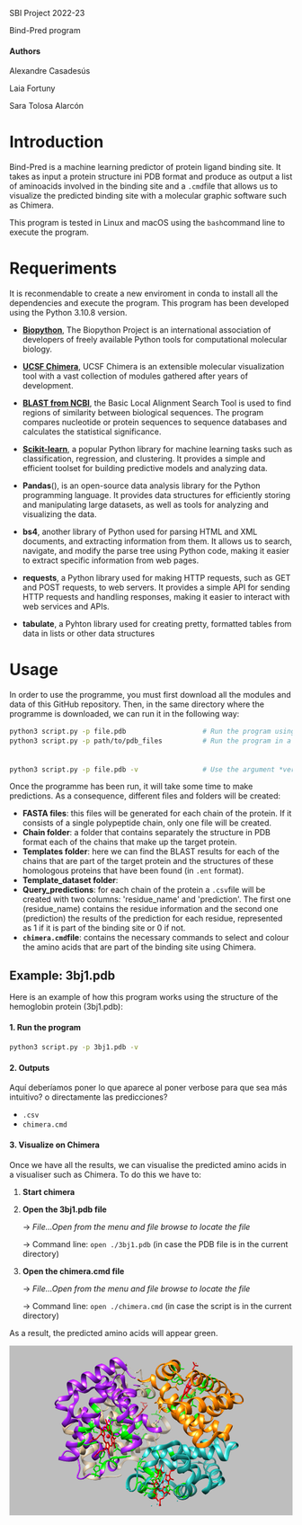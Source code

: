 SBI Project 2022-23

Bind-Pred program

#### Authors
Alexandre Casadesús

Laia Fortuny

Sara Tolosa Alarcón 


# Introduction

Bind-Pred is a machine learning predictor of protein ligand binding site. It takes as input a protein structure ini PDB format and produce as output a list of aminoacids involved in the binding site and a `.cmd`file that allows us to visualize the predicted binding site with a molecular graphic software such as Chimera.

This program is tested in Linux and macOS using the `bash`command line to execute the program.

# Requeriments

It is reconmendable to create a new enviroment in conda to install all the dependencies and execute the program. This program has been developed using the Python 3.10.8 version. 


* [**Biopython**](https://anaconda.org/conda-forge/biopython), The Biopython Project is an international association of developers of freely available Python tools for computational molecular biology.

* [**UCSF Chimera**](https://pychimera.readthedocs.io/en/latest/install.html), UCSF Chimera is an extensible molecular visualization tool with a vast collection of modules gathered after years of development.

* [**BLAST from NCBI**](https://blast.ncbi.nlm.nih.gov/doc/blast-help/downloadblastdata.html), the Basic Local Alignment Search Tool is used to find regions of similarity between biological sequences. The program compares nucleotide or protein sequences to sequence databases and calculates the statistical significance. 
  
* [**Scikit-learn**](https://scikit-learn.org/stable/install.html), a popular Python library for machine learning tasks such as classification, regression, and clustering. It provides a simple and efficient toolset for building predictive models and analyzing data.
  
* **Pandas**(), is an open-source data analysis library for the Python programming language. It provides data structures for efficiently storing and manipulating large datasets, as well as tools for analyzing and visualizing the data.
  
* **bs4**, another library of Python used for parsing HTML and XML documents, and extracting information from them. It allows us to search, navigate, and modify the parse tree using Python code, making it easier to extract specific information from web pages.
  
* **requests**, a Python library used for making HTTP requests, such as GET and POST requests, to web servers. It provides a simple API for sending HTTP requests and handling responses, making it easier to interact with web services and APIs.

* **tabulate**, a Pyhton library used for creating pretty, formatted tables from data in lists or other data structures


# Usage

In order to use the programme, you must first download all the modules and data of this GitHub repository. Then, in the same directory where the programme is downloaded, we can run it in the following way:

~~~bash
python3 script.py -p file.pdb                   # Run the program using a PDB file
python3 script.py -p path/to/pdb_files          # Run the program in a specific directory


python3 script.py -p file.pdb -v                # Use the argument *verbose* to print the standard error

~~~

Once the programme has been run, it will take some time to make predictions. As a consequence, different files and folders will be created:

* **FASTA files**: this files will be generated for each chain of the protein. If it consists of a single polypeptide chain, only one file will be created.
* **Chain folder**: a folder that contains separately the structure in PDB format each of the chains that make up the target protein.
* **Templates folder**: here we can find the BLAST results for each of the chains that are part of the target protein and the structures of these homologous proteins that have been found (in `.ent` format).
* **Template_dataset folder**:
* **Query_predictions**: for each chain of the protein a `.csv`file will be created with two columns: 'residue_name' and 'prediction'. The first one (residue_name) contains the residue information and the second one (prediction) the results of the prediction for each residue, represented as 1 if it is part of the binding site or 0 if not.
* **`chimera.cmd`file**: contains the necessary commands to select and colour the amino acids that are part of the binding site using Chimera.


## Example: 3bj1.pdb

Here is an example of how this program works using the structure of the hemoglobin protein (3bj1.pdb):

#### 1. Run the program

~~~bash
python3 script.py -p 3bj1.pdb -v
~~~

#### 2. Outputs
Aquí deberíamos poner lo que aparece al poner verbose para que sea más intuitivo? o directamente las predicciones?

* `.csv`
* `chimera.cmd`  

#### 3. Visualize on Chimera
Once we have all the results, we can visualise the predicted amino acids in a visualiser such as Chimera. To do this we have to:
1. **Start chimera**
2. **Open the 3bj1.pdb file**
   
   -> *File...Open from the menu and file browse to locate the file*

   -> Command line: `open ./3bj1.pdb` (in case the PDB file is in the current directory)

3. **Open the chimera.cmd file**
   
   -> *File...Open from the menu and file browse to locate the file*

   -> Command line: `open ./chimera.cmd` (in case the script is in the current directory)


As a result, the predicted amino acids will appear green.

<p align="center">
    <img src="https://github.com/sarata00/SBI_Project/blob/main/3bj1_example.png?raw=true" width="600" alt="Bind-Pred image">
</p>
